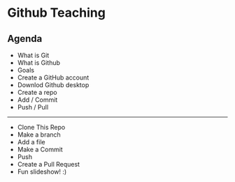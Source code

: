 # Github Teaching

## Agenda
* What is Git
* What is Github
* Goals
* Create a GitHub account
* Downlod Github desktop
* Create a repo
* Add / Commit
* Push / Pull
---------------
* Clone This Repo
* Make a branch 
* Add a file
* Make a Commit
* Push
* Create a Pull Request
* Fun slideshow! :)
